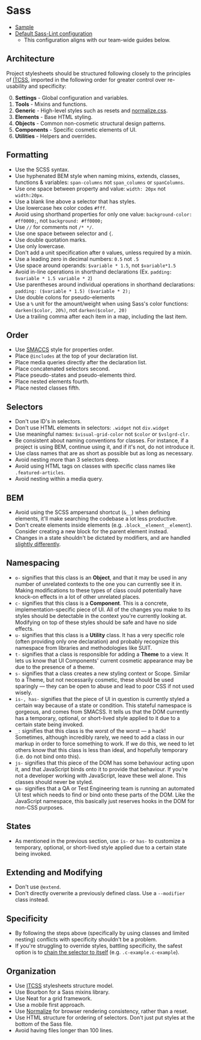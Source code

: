 # Sass

- [Sample](sample.scss)
- [Default Sass-Lint configuration](.sass-lint.yml)
  - This configuration aligns with our team-wide guides below.

## Architecture

Project stylesheets should be structured following closely to the principles of [ITCSS](https://medium.com/@jordankoschei/how-i-shrank-my-css-by-84kb-by-refactoring-with-itcss-2e8dafee123a#.7gdzbrk1m), imported in the following order for greater control over re-usability and specificity:

0. **Settings** - Global configuration and variables.
0. **Tools** - Mixins and functions.
0. **Generic** - High-level styles such as resets and [normalize.css](https://github.com/necolas/normalize.css).
0. **Elements** - Base HTML styling.
0. **Objects** - Common non-cosmetic structural design patterns.
0. **Components** - Specific cosmetic elements of UI.
0. **Utilities** - Helpers and overrides.

## Formatting

* Use the SCSS syntax.
* Use hyphenated BEM style when naming mixins, extends, classes, functions & variables: `span-columns` not `span_columns` or `spanColumns`.
* Use one space between property and value: `width: 20px` not `width:20px`.
* Use a blank line above a selector that has styles.
* Use lowercase hex color codes `#fff`.
* Avoid using shorthand properties for only one value: `background-color: #ff0000;`, not `background: #ff0000;`
* Use `//` for comments not `/* */`.
* Use one space between selector and `{`.
* Use double quotation marks.
* Use only lowercase.
* Don't add a unit specification after `0` values, unless required by a mixin.
* Use a leading zero in decimal numbers: `0.5` not `.5`
* Use space around operands: `$variable * 1.5`, not `$variable*1.5`
* Avoid in-line operations in shorthand declarations (Ex. `padding: $variable * 1.5 variable * 2`)
* Use parentheses around individual operations in shorthand declarations: `padding: ($variable * 1.5) ($variable * 2);`
* Use double colons for pseudo-elements
* Use a `%` unit for the amount/weight when using Sass's color functions: `darken($color, 20%)`, not `darken($color, 20)`
* Use a trailing comma after each item in a map, including the last item.

## Order

* Use [SMACCS](https://smacss.com/book/formatting) style for properties order.
* Place `@includes` at the top of your declaration list.
* Place media queries directly after the declaration list.
* Place concatenated selectors second.
* Place pseudo-states and pseudo-elements third.
* Place nested elements fourth.
* Place nested classes fifth.

## Selectors

* Don't use ID's in selectors.
* Don't use HTML elements in selectors: `.widget` not `div.widget`
* Use meaningful names: `$visual-grid-color` not `$color` or `$vslgrd-clr`.
* Be consistent about naming conventions for classes. For instance, if a project is using BEM, continue using it, and if it's not, do not introduce it.
* Use class names that are as short as possible but as long as necessary.
* Avoid nesting more than 3 selectors deep.
* Avoid using HTML tags on classes with specific class names like `.featured-articles`.
* Avoid nesting within a media query.

## BEM

* Avoid using the SCSS ampersand shortcut (`&__`) when defining elements, it'll make searching the codebase a lot less productive.
* Don't create elements inside elements (e.g. `.block__element__element`). Consider creating a new block for the parent element instead.
* Changes in a state shouldn't be dictated by modifiers, and are handled [slightly differently](#states).

## Namespacing

* `o-` signifies that this class is an **Object**, and that it may be used in any number of unrelated contexts to the one you can currently see it in. Making modifications to these types of class could potentially have knock-on effects in a lot of other unrelated places.
* `c-` signifies that this class is a **Component**. This is a concrete, implementation-specific piece of UI. All of the changes you make to its styles should be detectable in the context you're currently looking at. Modifying on top of these styles should be safe and have no side effects.
* `u-` signifies that this class is a **Utility** class. It has a very specific role (often providing only one declaration) and probably recognize this namespace from libraries and methodologies like SUIT.
* `t-` signifies that a class is responsible for adding a **Theme** to a view. It lets us know that UI Components' current cosmetic appearance may be due to the presence of a theme.
* `s-` signifies that a class creates a new styling context or Scope. Similar to a Theme, but not necessarily cosmetic, these should be used sparingly — they can be open to abuse and lead to poor CSS if not used wisely.
* `is-, has-` signifies that the piece of UI in question is currently styled a certain way because of a state or condition. This stateful namespace is gorgeous, and comes from SMACSS. It tells us that the DOM currently has a temporary, optional, or short-lived style applied to it due to a certain state being invoked.
* `_:` signifies that this class is the worst of the worst — a hack! Sometimes, although incredibly rarely, we need to add a class in our markup in order to force something to work. If we do this, we need to let others know that this class is less than ideal, and hopefully temporary (i.e. do not bind onto this).
* `js-` signifies that this piece of the DOM has some behaviour acting upon it, and that JavaScript binds onto it to provide that behaviour. If you’re not a developer working with JavaScript, leave these well alone. This classes should never be styled.
* `qa-` signifies that a QA or Test Engineering team is running an automated UI test which needs to find or bind onto these parts of the DOM. Like the JavaScript namespace, this basically just reserves hooks in the DOM for non-CSS purposes.

## States

* As mentioned in the previous section, use `is-` or `has-` to customize a temporary, optional, or short-lived style applied due to a certain state being invoked.

## Extending and Modifying

* Don't use `@extend`.
* Don't directly overwrite a previously defined class. Use a `--modifier` class instead.

## Specificity

* By following the steps above (specifically by using classes and limited nesting) conflicts with specificity shouldn't be a problem.
* If you're struggling to override styles, battling specificity, the safest option is to [chain the selector to itself] (e.g. `.c-example.c-example`).

[chain the selector to itself]: http://csswizardry.com/2014/07/hacks-for-dealing-with-specificity/#safely-increasing-specificity

## Organization

* Use [ITCSS](https://www.xfive.co/blog/itcss-scalable-maintainable-css-architecture/) stylesheets structure model.
* Use Bourbon for a Sass mixins library.
* Use Neat for a grid framework.
* Use a mobile first approach.
* Use [Normalize](https://github.com/necolas/normalize.css) for browser rendering consistency, rather than a reset.
* Use HTML structure for ordering of selectors. Don't just put styles at the bottom of the Sass file.
* Avoid having files longer than 100 lines.
